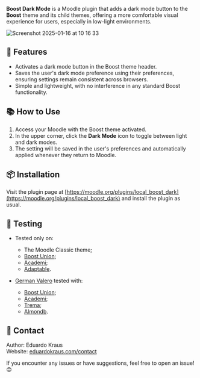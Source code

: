 **Boost Dark Mode** is a Moodle plugin that adds a dark mode button to the **Boost** theme and its child themes, offering a more comfortable visual experience for users, especially in low-light environments.

![Screenshot 2025-01-16 at 10 16 33](https://github.com/user-attachments/assets/9d41e6d9-1256-4a48-9e3f-071b18e0ddb7)

## 🚀 Features

- Activates a dark mode button in the Boost theme header.
- Saves the user's dark mode preference using their preferences, ensuring settings remain consistent across browsers.
- Simple and lightweight, with no interference in any standard Boost functionality.

## 📚 How to Use

1. Access your Moodle with the Boost theme activated.
2. In the upper corner, click the **Dark Mode** icon to toggle between light and dark modes.
3. The setting will be saved in the user's preferences and automatically applied whenever they return to Moodle.

## 📦 Installation

Visit the plugin page at [https://moodle.org/plugins/local_boost_dark](https://moodle.org/plugins/local_boost_dark) and install the plugin as usual.

## 🐞 Testing

- Tested only on:
  - The Moodle Classic theme;
  - [Boost Union](https://moodle.org/plugins/theme_boost_union);
  - [Academi](https://moodle.org/plugins/theme_academi);
  - [Adaptable](https://moodle.org/plugins/theme_adaptable).
  
- [German Valero](https://github.com/EduardoKrausME/moodle-local_boost_dark/issues/3) tested with:
  - [Boost Union](https://moodle.org/plugins/theme_boost_union);
  - [Academi](https://moodle.org/plugins/theme_academi);
  - [Trema](https://moodle.org/plugins/theme_trema);
  - [Almondb](https://moodle.org/plugins/theme_almondb).

## 📧 Contact

Author: Eduardo Kraus  
Website: [eduardokraus.com/contact](https://eduardokraus.com/contato)  

If you encounter any issues or have suggestions, feel free to open an issue! 😊
